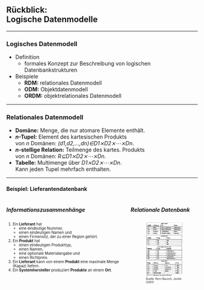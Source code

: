 ## Rückblick:<br/>Logische Datenmodelle

---

### Logisches Datenmodell

<ul>
  <li>
    Definition
    <ul>
      <li>formales Konzept zur Beschreibung von logischen Datenbankstrukturen</li>
    </ul>
  <li class="fragment">
    Beispiele
    <ul>
      <li>
        <strong>RDM:</strong>
        <span class="fragment">relationales Datenmodell</span>
      </li>
      <li>
        <strong>ODM:</strong>
        <span class="fragment">Objektdatenmodell</span>
      </li>
      <li>
        <strong>ORDM:</strong>
        <span class="fragment">objektrelationales Datenmodell</span>
      </li>
    </ul>
  </li>
</ul>

---

### Relationales Datenmodell

<ul>
  <li>
    <strong>Domäne:</strong>
    Menge, die nur atomare Elemente enthält.
  </li>
  <li class="fragment">
    <strong><em>n</em>-Tupel:</strong>
    Element des kartesischen Produkts<br/>von <em>n</em> Domänen: <em>(d1,d2,…,dn)∈D1⨯D2⨯⋯⨯Dn</em>.
  </li>
  <li class="fragment">
    <strong><em>n</em>-stellige Relation:</strong>
    Teilmenge des kartes. Produkts<br/>von <em>n</em> Domänen: <em>R⊆D1⨯D2⨯⋯⨯Dn</em>.
  </li>
  <li class="fragment">
    <strong>Tabelle:</strong>
    Multimenge über <em>D1⨯D2⨯⋯⨯Dn</em>.<br/>Kann jeden Tupel mehrfach enthalten.
  </li>
</ul>

---

#### Beispiel: Lieferantendatenbank

<div style="float: left; width: 60%">
    <h5>Informationszusammenhänge</h5>
    <ol style="font-size: 0.7em">
        <li>
            Ein <strong>Lieferant</strong> hat
            <ul>
                <li>eine eindeutige Nummer,</li>
                <li>einen eindeutigen Namen und</li>
                <li>einen Firmensitz, der zu einer Region gehört.</li>
            </ul>
        </li>
        <li class="fragment">
            Ein <strong>Produkt</strong> hat
            <ul>
                <li>einen eindeutigen Produkttyp,</li>
                <li>einen Namen,</li>
                <li>eine optionale Materialangabe und</li>
                <li>einen Richtpreis.</li>
            </ul>
        </li>
        <li class="fragment">
            Ein <strong>Lieferant</strong> kann von einem <strong>Produkt</strong> eine maximale Menge (Kapaz) liefern.
        </li>
        <li class="fragment">
            Ein <strong>Systemhersteller</strong> produziert <strong>Produkte</strong> an einem <strong>Ort</strong>.
        </li>
    </ol>
</div>
<div class="fragment" style="float: right; width: 35%">
    <h5>Relationale Datenbank</h5>
    <figure>
        <img alt="Die Lieferantendatenbank enthält die Tabellen LIEFERANT, KAPAZITÄT, SYSTEMHERSTELLER und PRODUKT"
             src="images/lieferantendatenbank.png"
             style="margin-top: 0"/>
        <figcaption style="font-size: 0.5em">Quelle: Kern-Bausch, Jeckle (2001)</figcaption>
    </figure>
</div>
